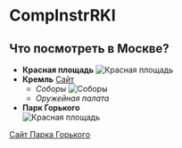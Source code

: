# CompInstrRKI
## Что посмотреть в Москве?
* __Красная площадь__
![Красная площадь](https://gdb.rferl.org/0E216D51-0E10-43CC-832C-7F797D533022_cx0_cy10_cw0_w1023_r1_s.jpg)
* __Кремль__
[Сайт](https://www.kreml.ru/)
  * _Соборы_
  ![Соборы](https://putidorogi-nn.ru/images/stories/evropa/sobory_moskovskogo_kremlya_3.jpg)
  * _Оружейная палата_
* __Парк Горького__  
![Красная площадь](http://cdn.forbes.ru/files/presets/900_566/story_images/original23153306_0_copy.jpg__1504016213__76764__vid275125e.jpg)

[Сайт Парка Горького](http://www.park-gorkogo.com/)
  
